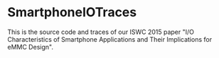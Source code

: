 # SmartphoneIOTraces

This is the source code and traces of our ISWC 2015 paper "I/O Characteristics of Smartphone Applications and Their Implications for eMMC Design".
